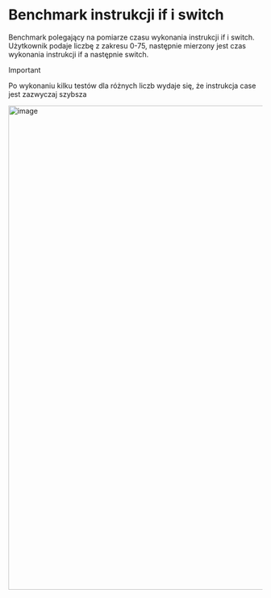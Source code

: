 # Benchmark instrukcji if i switch

Benchmark polegający na pomiarze czasu wykonania instrukcji if i switch. Użytkownik podaje liczbę z zakresu 0-75, następnie mierzony jest czas wykonania instrukcji if a następnie switch.

>[!Important]
>Po wykonaniu kilku testów dla różnych liczb wydaje się, że instrukcja case jest zazwyczaj szybsza

<img width="960" alt="image" src="https://github.com/user-attachments/assets/7b98f7f3-49e3-4281-9187-73dde4db1b34">
